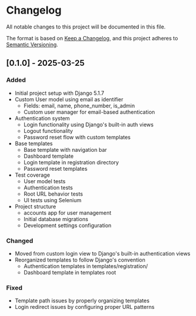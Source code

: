 # Changelog

All notable changes to this project will be documented in this file.

The format is based on [Keep a Changelog](https://keepachangelog.com/en/1.0.0/),
and this project adheres to [Semantic Versioning](https://semver.org/spec/v2.0.0.html).

## [0.1.0] - 2025-03-25

### Added
- Initial project setup with Django 5.1.7
- Custom User model using email as identifier
  - Fields: email, name, phone_number, is_admin
  - Custom user manager for email-based authentication
- Authentication system
  - Login functionality using Django's built-in auth views
  - Logout functionality
  - Password reset flow with custom templates
- Base templates
  - Base template with navigation bar
  - Dashboard template
  - Login template in registration directory
  - Password reset templates
- Test coverage
  - User model tests
  - Authentication tests
  - Root URL behavior tests
  - UI tests using Selenium
- Project structure
  - accounts app for user management
  - Initial database migrations
  - Development settings configuration

### Changed
- Moved from custom login view to Django's built-in authentication views
- Reorganized templates to follow Django's convention
  - Authentication templates in templates/registration/
  - Dashboard template in templates root

### Fixed
- Template path issues by properly organizing templates
- Login redirect issues by configuring proper URL patterns 